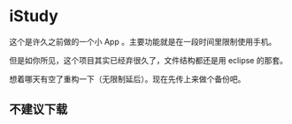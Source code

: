# iStudy

这个是许久之前做的一个小 App 。主要功能就是在一段时间里限制使用手机。

但是如你所见，这个项目其实已经弃很久了，文件结构都还是用 eclipse 的那套。

想着哪天有空了重构一下（无限制延后）。现在先传上来做个备份吧。

## 不建议下载
